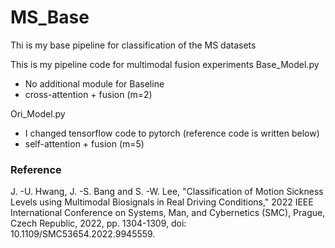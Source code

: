 # MS_Base
Thi is my base pipeline for classification of the MS datasets

This is my pipeline code for multimodal fusion experiments
Base_Model.py 
- No additional module for Baseline
- cross-attention + fusion (m=2)

Ori_Model.py 
- I changed tensorflow code to pytorch (reference code is written below)  
- self-attention + fusion (m=5)

### Reference
J. -U. Hwang, J. -S. Bang and S. -W. Lee, "Classification of Motion Sickness Levels using Multimodal Biosignals in Real Driving Conditions," 2022 IEEE International Conference on Systems, Man, and Cybernetics (SMC), Prague, Czech Republic, 2022, pp. 1304-1309, doi: 10.1109/SMC53654.2022.9945559.
